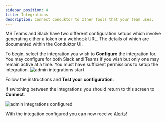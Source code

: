 ```yaml
---
sidebar_position: 4
title: Integrations
description: Connect Conduktor to other tools that your team uses.
---
```


MS Teams and Slack have two different configuration setups which involve generating either a token or a webhook URL. The details of which are documented within the Conduktor UI.

To begin, select the integration you wish to **Configure** the integration for. You may configure for both Slack and Teams if you wish but only one may remain active at a time. You must have sufficient permissions to setup the integration.
![admin integrations start](/img/admin/admin-integrations-start.jpg)

Follow the instructions and **Test your configuration**.

If switching between the integrations you should return to this screen to **Connect**.

![admin integrations configured](/img/admin/admin-slack-teams-configured.jpg)

With the integation configured you can now receive [Alerts](/docs/platform/monitoring/getting-started/create-alert.md)!

